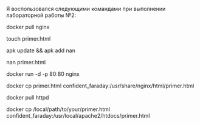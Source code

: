 Я воспользовался следующими командами при выполнении лабораторной работы №2:

docker pull nginx

touch primer.html

apk update && apk add nan

nan primer.html

docker run -d -p 80:80 nginx

docker cp primer.html confident_faraday:/usr/share/nginx/html/primer.html

docker pull httpd

docker cp /local/path/to/your/primer.html confident_faraday:/usr/local/apache2/htdocs/primer.html
